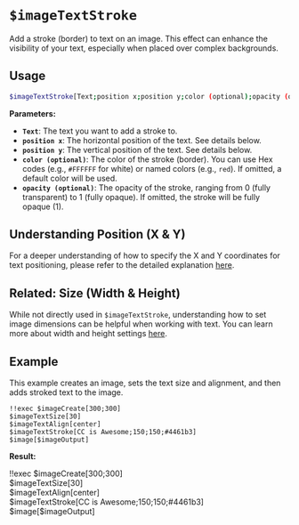 # `$imageTextStroke`

Add a stroke (border) to text on an image. This effect can enhance the visibility of your text, especially when placed over complex backgrounds.

## Usage

```bash
$imageTextStroke[Text;position x;position y;color (optional);opacity (optional)]
```

**Parameters:**

*   **`Text`**: The text you want to add a stroke to.
*   **`position x`**: The horizontal position of the text. See details below.
*   **`position y`**: The vertical position of the text. See details below.
*   **`color (optional)`**: The color of the stroke (border).  You can use Hex codes (e.g., `#FFFFFF` for white) or named colors (e.g., `red`).  If omitted, a default color will be used.
*   **`opacity (optional)`**: The opacity of the stroke, ranging from 0 (fully transparent) to 1 (fully opaque). If omitted, the stroke will be fully opaque (1).

## Understanding Position (X & Y)

For a deeper understanding of how to specify the X and Y coordinates for text positioning, please refer to the detailed explanation [here](./../CodeReferences/ref.imgbuild.position.md).

## Related: Size (Width & Height)

While not directly used in `$imageTextStroke`, understanding how to set image dimensions can be helpful when working with text.  You can learn more about width and height settings [here](./../CodeReferences/ref.imgbuild.size.md).

## Example

This example creates an image, sets the text size and alignment, and then adds stroked text to the image.

```discord
!!exec $imageCreate[300;300]
$imageTextSize[30]
$imageTextAlign[center]
$imageTextStroke[CC is Awesome;150;150;#4461b3]
$image[$imageOutput]
```

**Result:**

<discord-messages>
  <discord-message :bot="false" role-color="#ffcc9a" author="Member">
    !!exec $imageCreate[300;300]<br>$imageTextSize[30]<br>$imageTextAlign[center]<br>$imageTextStroke[CC is Awesome;150;150;#4461b3]<br>$image[$imageOutput]<br><br>
  </discord-message>
  <discord-message :bot="true" role-color="#0099ff" author="Custom Command" avatar="https://media.discordapp.net/avatars/725721249652670555/781224f90c3b841ba5b40678e032f74a.webp">
    <discord-embed slot="embeds" image="https://i.imgur.com/FVSYuIV.png">
    </discord-embed>
  </discord-message>
</discord-messages>
